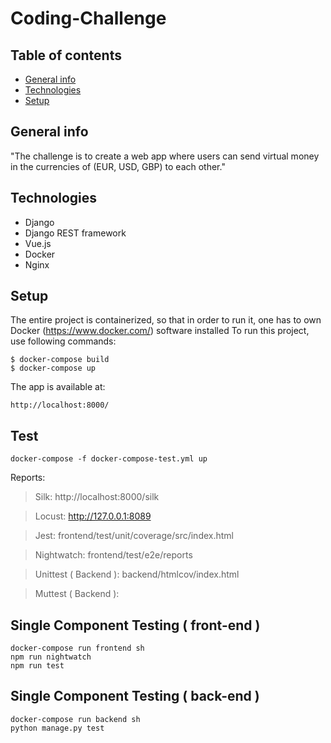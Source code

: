 # Coding-Challenge

## Table of contents
* [General info](#general-info)
* [Technologies](#technologies)
* [Setup](#setup)

## General info
"The challenge is to create a web app where users can send virtual money in the currencies of (EUR, USD, GBP) to each other."
	
## Technologies
* Django
* Django REST framework
* Vue.js
* Docker
* Nginx
	
## Setup
The entire project is containerized, so that in order to run it, 
one has to own Docker (https://www.docker.com/) software installed
To run this project, use following commands:

```
$ docker-compose build
$ docker-compose up 
```

The app is available at: 

```
http://localhost:8000/
```


## Test
```
docker-compose -f docker-compose-test.yml up
```

Reports:

  >Silk: http://localhost:8000/silk
  
  >Locust:
  http://127.0.0.1:8089
  
  >Jest: frontend/test/unit/coverage/src/index.html
  
  >Nightwatch: frontend/test/e2e/reports
  
  >Unittest ( Backend ): backend/htmlcov/index.html
  
  >Muttest ( Backend ): 
  
## Single Component Testing ( front-end )

```
docker-compose run frontend sh
npm run nightwatch
npm run test
```

  
## Single Component Testing ( back-end )

```
docker-compose run backend sh
python manage.py test
```
